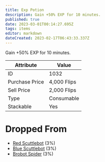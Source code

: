 ```yaml
---
title: Exp Potion
description: Gain +50% EXP for 10 minutes.
published: true
date: 2023-03-01T00:14:27.695Z
tags: items
editor: markdown
dateCreated: 2023-02-17T06:43:33.337Z
---
```


Gain +50% EXP for 10 minutes.

|Attribute|Value|
|-|-|
|ID|1032|
|Purchase Price|4,000 Flips|
|Sell Price|2,000 Flips|
|Type|Consumable|
|Stackable|Yes|


# Dropped From
 * [Red Scuttlebot](/monsters/red-scuttlebot) (3%)
 * [Blue Scuttlebot](/monsters/blue-scuttlebot) (3%)
 * [Brobot Spider](/monsters/brobot-spider) (3%)
